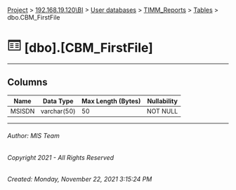 #### 

[Project](../../../../index.md) > [192.168.19.120\\BI](../../../index.md) > [User databases](../../index.md) > [TIMM_Reports](../index.md) > [Tables](Tables.md) > dbo.CBM_FirstFile

# ![Tables](../../../../Images/Table32.png) [dbo].[CBM_FirstFile]

---

## <a name="#columns"></a>Columns

| Name | Data Type | Max Length (Bytes) | Nullability |
|---|---|---|---|
| MSISDN | varchar(50) | 50 | NOT NULL |


---

###### Author:  MIS Team

###### Copyright 2021 - All Rights Reserved

###### Created: Monday, November 22, 2021 3:15:24 PM

